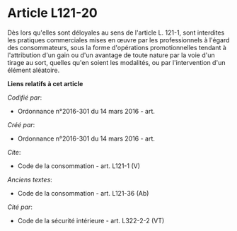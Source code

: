 # Article L121-20

Dès lors qu'elles sont déloyales au sens de l'article L. 121-1, sont interdites les pratiques commerciales mises en œuvre par
les professionnels à l'égard des consommateurs, sous la forme d'opérations promotionnelles tendant à l'attribution d'un gain
ou d'un avantage de toute nature par la voie d'un tirage au sort, quelles qu'en soient les modalités, ou par l'intervention
d'un élément aléatoire.

**Liens relatifs à cet article**

_Codifié par_:

  - Ordonnance n°2016-301 du 14 mars 2016 - art.

_Créé par_:

  - Ordonnance n°2016-301 du 14 mars 2016 - art.

_Cite_:

  - Code de la consommation - art. L121-1 (V)

_Anciens textes_:

  - Code de la consommation - art. L121-36 (Ab)

_Cité par_:

  - Code de la sécurité intérieure - art. L322-2-2 (VT)
